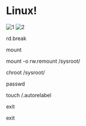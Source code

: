 # Linux!

![1](https://user-images.githubusercontent.com/91298191/155858210-eea378fe-370a-46da-ae4b-3998491d465b.jpg)
![2](https://user-images.githubusercontent.com/91298191/155858211-2b395d1d-6aeb-4c5e-829b-07b7c68c0457.jpg)


rd.break

mount

mount -o rw.remount /sysroot/

chroot /sysroot/

passwd

touch /.autorelabel

exit 

exit
